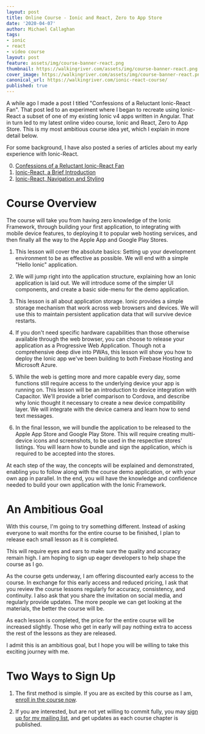 ```yaml
---
layout: post
title: Online Course - Ionic and React, Zero to App Store
date: '2020-04-07'
author: Michael Callaghan
tags: 
- ionic 
- react
- video course
layout: post
feature: assets/img/course-banner-react.png
thumbnail: https://walkingriver.com/assets/img/course-banner-react.png
cover_image: https://walkingriver.com/assets/img/course-banner-react.png
canonical_url: https://walkingriver.com/ionic-react-course/
published: true
---
```


A while ago I made a post I titled "Confessions of a Reluctant Ionic-React Fan". That post led to an experiment where I began to recreate using Ionic-React a subset of one of my existing Ionic v4 apps written in Angular. That in turn led to my latest online video course, Ionic and React, Zero to App Store. This is my most ambitious course idea yet, which I explain in more detail below.

<!--more-->

For some background, I have also posted a series of articles about my early experience with Ionic-React.

0. [Confessions of a Reluctant Ionic-React Fan](https://walkingriver.com/ionic-react/)
1. [Ionic-React, a Brief Introduction](https://walkingriver.com/ionic-react-intro)
2. [Ionic-React, Navigation and Styling](https://walkingriver.com/ionic-react-nav-style/)

# Course Overview
The course will take you from having zero knowledge of the Ionic Framework, through building your first application, to integrating with mobile device features, to deploying it to popular web hosting services, and then finally all the way to the Apple App and Google Play Stores. 

1. This lesson will cover the absolute basics: Setting up your development environment to be as effective as possible. We will end with a simple "Hello Ionic" application.

2. We will jump right into the application structure, explaining how an Ionic application is laid out. We will introduce some of the simpler UI components, and create a basic side-menu for the demo application.

3. This lesson is all about application storage. Ionic provides a simple storage mechanism that work across web browsers and devices. We will use this to maintain persistent application data that will survive device restarts.

4. If you don't need specific hardware capabilities than those otherwise available through the web browser, you can choose to release your application as a Progressive Web Application. Though not a comprehensive deep dive into PWAs, this lesson will show you how to deploy the Ionic app we've been building to both Firebase Hosting and Microsoft Azure.

5. While the web is getting more and more capable every day, some functions still require access to the underlying device your app is running on. This lesson will be an introduction to device integration with Capacitor. We'll provide a brief comparison to Cordova, and describe why Ionic thought it necessary to create a new device compatibility layer. We will integrate with the device camera and learn how to send text messages.

6. In the final lesson, we will bundle the application to be released to the Apple App Store and Google Play Store. This will require creating multi-device icons and screenshots, to be used in the respective stores' listings. You will learn how to bundle and sign the application, which is required to be accepted into the stores. 

At each step of the way, the concepts will be explained and demonstrated, enabling you to follow along with the course demo application, or with your own app in parallel. In the end, you will have the knowledge and confidence needed to build your own application with the Ionic Framework.

# An Ambitious Goal
With this course, I'm going to try something different. Instead of asking everyone to wait months for the entire course to be finished, I plan to release each small lesson as it is completed. 

This will require eyes and ears to make sure the quality and accuracy remain high. I am hoping to sign up eager developers to help shape the course as I go.

As the course gets underway, I am offering discounted early access to the course. In exchange for this early access and reduced pricing, I ask that you review the course lessons regularly for accuracy, consistency, and continuity. I also ask that you share the invitation on social media, and regularly provide updates. The more people we can get looking at the materials, the better the course will be. 
 
 As each lesson is completed, the price for the entire course will be increased slightly. Those who get in early will pay nothing extra to access the rest of the lessons as they are released. 

I admit this is an ambitious goal, but I hope you will be willing to take this exciting journey with me.

# Two Ways to Sign Up

1. The first method is simple. If you are as excited by this course as I am, [enroll in the course now](https://coursecraft.net/courses/z9Z5T). 

2. If you are interested, but are not yet willing to commit fully, you may [sign up for my mailing list](https://mailchi.mp/d6ca0c664819/ionic-react), and get updates as each course chapter is published. 
